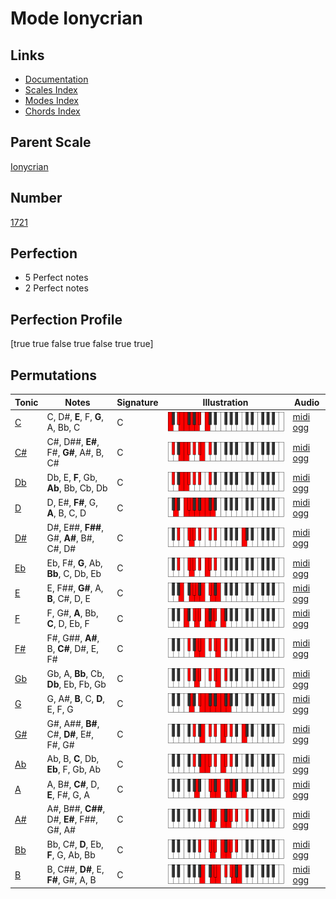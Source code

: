 # Mode Ionycrian

## Links

- [Documentation](index.md)
- [Scales Index](Scales.md)
- [Modes Index](Modes.md)
- [Chords Index](Chords.md)

## Parent Scale

[Ionycrian](ScaleIonycrian.md)

## Number

[1721](https://ianring.com/musictheory/scales/1721)

## Perfection

- 5 Perfect notes
- 2 Perfect notes

## Perfection Profile

[true true false true false true true]

## Permutations

| Tonic | Notes | Signature | Illustration | Audio |
|-------|-------|-----------|--------------|-------|
| [C](ModeCNaturalIonycrian.md) | C, D#, **E**, F, **G**, A, Bb, C | C | ![CNaturalIonycrian](ModeCNaturalIonycrian.png) | [midi](ModeCNaturalIonycrian.mid) [ogg](ModeCNaturalIonycrian.ogg) |
| [C#](ModeCSharpIonycrian.md) | C#, D##, **E#**, F#, **G#**, A#, B, C# | C | ![CSharpIonycrian](ModeCSharpIonycrian.png) | [midi](ModeCSharpIonycrian.mid) [ogg](ModeCSharpIonycrian.ogg) |
| [Db](ModeDFlatIonycrian.md) | Db, E, **F**, Gb, **Ab**, Bb, Cb, Db | C | ![DFlatIonycrian](ModeDFlatIonycrian.png) | [midi](ModeDFlatIonycrian.mid) [ogg](ModeDFlatIonycrian.ogg) |
| [D](ModeDNaturalIonycrian.md) | D, E#, **F#**, G, **A**, B, C, D | C | ![DNaturalIonycrian](ModeDNaturalIonycrian.png) | [midi](ModeDNaturalIonycrian.mid) [ogg](ModeDNaturalIonycrian.ogg) |
| [D#](ModeDSharpIonycrian.md) | D#, E##, **F##**, G#, **A#**, B#, C#, D# | C | ![DSharpIonycrian](ModeDSharpIonycrian.png) | [midi](ModeDSharpIonycrian.mid) [ogg](ModeDSharpIonycrian.ogg) |
| [Eb](ModeEFlatIonycrian.md) | Eb, F#, **G**, Ab, **Bb**, C, Db, Eb | C | ![EFlatIonycrian](ModeEFlatIonycrian.png) | [midi](ModeEFlatIonycrian.mid) [ogg](ModeEFlatIonycrian.ogg) |
| [E](ModeENaturalIonycrian.md) | E, F##, **G#**, A, **B**, C#, D, E | C | ![ENaturalIonycrian](ModeENaturalIonycrian.png) | [midi](ModeENaturalIonycrian.mid) [ogg](ModeENaturalIonycrian.ogg) |
| [F](ModeFNaturalIonycrian.md) | F, G#, **A**, Bb, **C**, D, Eb, F | C | ![FNaturalIonycrian](ModeFNaturalIonycrian.png) | [midi](ModeFNaturalIonycrian.mid) [ogg](ModeFNaturalIonycrian.ogg) |
| [F#](ModeFSharpIonycrian.md) | F#, G##, **A#**, B, **C#**, D#, E, F# | C | ![FSharpIonycrian](ModeFSharpIonycrian.png) | [midi](ModeFSharpIonycrian.mid) [ogg](ModeFSharpIonycrian.ogg) |
| [Gb](ModeGFlatIonycrian.md) | Gb, A, **Bb**, Cb, **Db**, Eb, Fb, Gb | C | ![GFlatIonycrian](ModeGFlatIonycrian.png) | [midi](ModeGFlatIonycrian.mid) [ogg](ModeGFlatIonycrian.ogg) |
| [G](ModeGNaturalIonycrian.md) | G, A#, **B**, C, **D**, E, F, G | C | ![GNaturalIonycrian](ModeGNaturalIonycrian.png) | [midi](ModeGNaturalIonycrian.mid) [ogg](ModeGNaturalIonycrian.ogg) |
| [G#](ModeGSharpIonycrian.md) | G#, A##, **B#**, C#, **D#**, E#, F#, G# | C | ![GSharpIonycrian](ModeGSharpIonycrian.png) | [midi](ModeGSharpIonycrian.mid) [ogg](ModeGSharpIonycrian.ogg) |
| [Ab](ModeAFlatIonycrian.md) | Ab, B, **C**, Db, **Eb**, F, Gb, Ab | C | ![AFlatIonycrian](ModeAFlatIonycrian.png) | [midi](ModeAFlatIonycrian.mid) [ogg](ModeAFlatIonycrian.ogg) |
| [A](ModeANaturalIonycrian.md) | A, B#, **C#**, D, **E**, F#, G, A | C | ![ANaturalIonycrian](ModeANaturalIonycrian.png) | [midi](ModeANaturalIonycrian.mid) [ogg](ModeANaturalIonycrian.ogg) |
| [A#](ModeASharpIonycrian.md) | A#, B##, **C##**, D#, **E#**, F##, G#, A# | C | ![ASharpIonycrian](ModeASharpIonycrian.png) | [midi](ModeASharpIonycrian.mid) [ogg](ModeASharpIonycrian.ogg) |
| [Bb](ModeBFlatIonycrian.md) | Bb, C#, **D**, Eb, **F**, G, Ab, Bb | C | ![BFlatIonycrian](ModeBFlatIonycrian.png) | [midi](ModeBFlatIonycrian.mid) [ogg](ModeBFlatIonycrian.ogg) |
| [B](ModeBNaturalIonycrian.md) | B, C##, **D#**, E, **F#**, G#, A, B | C | ![BNaturalIonycrian](ModeBNaturalIonycrian.png) | [midi](ModeBNaturalIonycrian.mid) [ogg](ModeBNaturalIonycrian.ogg) |
